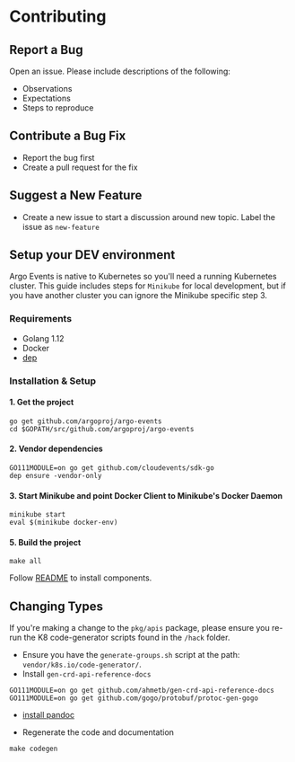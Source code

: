 # Contributing


## Report a Bug
Open an issue. Please include descriptions of the following:
- Observations
- Expectations
- Steps to reproduce

## Contribute a Bug Fix
- Report the bug first
- Create a pull request for the fix

## Suggest a New Feature
- Create a new issue to start a discussion around new topic. Label the issue as `new-feature`

## Setup your DEV environment
Argo Events is native to Kubernetes so you'll need a running Kubernetes cluster. This guide includes steps for `Minikube` for local development, but if you have another cluster you can ignore the Minikube specific step 3.

### Requirements
- Golang 1.12
- Docker
- [dep](https://golang.github.io/dep/docs/installation.html)

### Installation & Setup

#### 1. Get the project
```
go get github.com/argoproj/argo-events
cd $GOPATH/src/github.com/argoproj/argo-events
```

#### 2. Vendor dependencies
```
GO111MODULE=on go get github.com/cloudevents/sdk-go
dep ensure -vendor-only
```

#### 3. Start Minikube and point Docker Client to Minikube's Docker Daemon
```
minikube start
eval $(minikube docker-env)
```

#### 5. Build the project
```
make all
```

Follow [README](README.md#install) to install components.

## Changing Types
If you're making a change to the `pkg/apis`  package, please ensure you re-run the K8 code-generator scripts found in the `/hack` folder.

* Ensure you have the `generate-groups.sh` script at the path: `vendor/k8s.io/code-generator/`.
* Install `gen-crd-api-reference-docs`

```
GO111MODULE=on go get github.com/ahmetb/gen-crd-api-reference-docs
GO111MODULE=on go get github.com/gogo/protobuf/protoc-gen-gogo
```

* [install pandoc](https://pandoc.org/installing.html)

* Regenerate the code and documentation

```
make codegen
```
